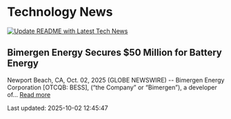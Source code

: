 # Technology News

[![Update README with Latest Tech News](https://github.com/tcdtist/daily-tech-digest/actions/workflows/main.yml/badge.svg)](https://github.com/tcdtist/daily-tech-digest/actions/workflows/main.yml)

## Bimergen Energy Secures $50 Million for Battery Energy
Newport Beach, CA, Oct. 02, 2025 (GLOBE NEWSWIRE) -- Bimergen Energy Corporation [OTCQB: BESS], (“the Company” or “Bimergen”), a developer of...
[Read more](https://www.globenewswire.com/news-release/2025/10/02/3160210/0/en/Bimergen-Energy-Secures-50-Million-for-Battery-Energy-Storage-Project-Development.html)



Last updated: 2025-10-02 12:45:47